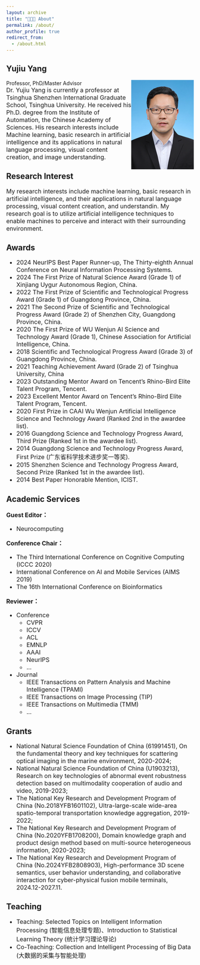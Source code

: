 ```yaml
---
layout: archive
title: "👨🏻‍💼 About"
permalink: /about/
author_profile: true
redirect_from:
  - /about.html
---
```


Yujiu Yang
------
<img src="../images/Team Leader.png" width="168" height="240" div align=right>
Professor, PhD/Master Advisor
<div style="font-size:16px;">
Dr. Yujiu Yang is currently a professor at Tsinghua Shenzhen International Graduate School, Tsinghua University. He received his Ph.D. degree from the Institute of Automation, the Chinese Academy of Sciences. His research interests include Machine learning, basic research in artificial intelligence and its applications in natural language processing, visual content creation, and image understanding.
</div>

Research Interest
------
<div style="font-size:16px;">
My research interests include machine learning, basic research in artificial intelligence, and their applications in natural language processing, visual content creation, and understandin. My research goal is to utilize artificial intelligence techniques to enable machines to perceive and interact with their surrounding environment.
</div>

Awards
------
<div style="font-size:16px;">
  <ul>
    <li>2024 NeurIPS Best Paper Runner-up, The Thirty-eighth Annual Conference on Neural Information Processing Systems.</li>
    <li>2024 The First Prize of Natural Science Award (Grade 1) of Xinjiang Uygur Autonomous Region, China.</li>
    <li>2022 The First Prize of Scientific and Technological Progress Award (Grade 1) of Guangdong Province, China.</li>
    <li>2021 The Second Prize of Scientific and Technological Progress Award (Grade 2) of Shenzhen City, Guangdong Province, China.</li>
    <li>2020 The First Prize of WU Wenjun AI Science and Technology Award (Grade 1), Chinese Association for Artificial Intelligence, China.</li>
    <li>2018 Scientific and Technological Progress Award (Grade 3) of Guangdong Province, China.</li>
    <li>2021 Teaching Achievement Award (Grade 2) of Tsinghua University, China</li>
    <li>2023 Outstanding Mentor Award on Tencent’s Rhino-Bird Elite Talent Program, Tencent.</li>
    <li>2023 Excellent Mentor Award on Tencent’s Rhino-Bird Elite Talent Program, Tencent.</li>
    <li>2020 First Prize in CAAI Wu Wenjun Artificial Intelligence Science and Technology Award (Ranked 2nd in the awardee list).</li>
    <li>2016 Guangdong Science and Technology Progress Award, Third Prize (Ranked 1st in the awardee list).</li>
    <li>2014 Guangdong Science and Technology Progress Award, First Prize (广东省科学技术进步奖一等奖).</li>
    <li>2015 Shenzhen Science and Technology Progress Award, Second Prize (Ranked 1st in the awardee list).</li>
    <li>2014 Best Paper Honorable Mention, ICIST.</li>
  </ul>
</div>

Academic Services
------
<div style="font-size:16px;">
  <p><b>Guest Editor：</b></p>
  <ul>
    <li>Neurocomputing</li>
  </ul>

  <p><b>Conference Chair：</b></p>
  <ul>
    <li>The Third International Conference on Cognitive Computing (ICCC 2020)</li>
    <li>International Conference on AI and Mobile Services (AIMS 2019)</li>
    <li>The 16th International Conference on Bioinformatics</li>
  </ul>

  <p><b>Reviewer：</b></p>
  <ul>
    <li>Conference
      <ul>
        <li>CVPR</li>
        <li>ICCV</li>
        <li>ACL</li>
        <li>EMNLP</li>
        <li>AAAI</li>
        <li>NeurIPS</li>
        <li>...</li>
      </ul>
    </li>
    <li>Journal
      <ul>
        <li>IEEE Transactions on Pattern Analysis and Machine Intelligence (TPAMI)</li>
        <li>IEEE Transactions on Image Processing (TIP)</li>
        <li>IEEE Transactions on Multimedia (TMM)</li>
        <li>...</li>
      </ul>
    </li>
  </ul>
</div>


Grants
------
<div style="font-size:16px;">
  <ul>
    <li>National Natural Science Foundation of China (61991451), On the fundamental theory and key techniques for scattering optical imaging in the marine environment, 2020-2024;</li>
    <li>National Natural Science Foundation of China (U1903213), Research on key technologies of abnormal event robustness detection based on multimodality cooperation of audio and video, 2019-2023;</li>
    <li>The National Key Research and Development Program of China (No.2018YFB1601102), Ultra-large-scale wide-area spatio-temporal transportation knowledge aggregation, 2019-2022;</li>
    <li>The National Key Research and Development Program of China (No.2020YFB1708200), Domain knowledge graph and product design method based on multi-source heterogeneous information, 2020-2023;</li>
    <li>The National Key Research and Development Program of China (No.2024YFB2808903), High-performance 3D scene semantics, user behavior understanding, and collaborative interaction for cyber-physical fusion mobile terminals, 2024.12-2027.11.</li>
  </ul>
</div>


Teaching
------
<div style="font-size:16px;">
  <ul>
      <li>Teaching: Selected Topics on Intelligent Information Processing (智能信息处理专题)、Introduction to Statistical Learning Theory (统计学习理论导论)</li>
      <li>Co-Teaching: Collection and Intelligent Processing of Big Data (大数据的采集与智能处理)</li>
  </ul>
</div>